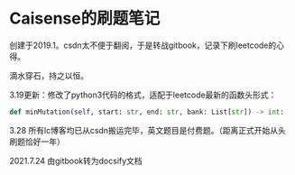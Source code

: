 # Caisense的刷题笔记
创建于2019.1。csdn太不便于翻阅，于是转战gitbook，记录下刷leetcode的心得。

滴水穿石，持之以恒。

3.19更新：修改了python3代码的格式，适配于leetcode最新的函数头形式：

```python
def minMutation(self, start: str, end: str, bank: List[str]) -> int:
```

3.28 所有lc博客均已从csdn搬运完毕，英文题目是付费题。（距离正式开始从头刷题恰好一年）

2021.7.24 由gitbook转为docsify文档

